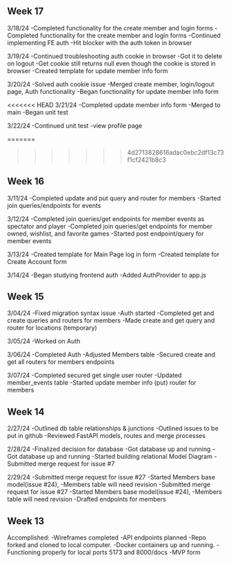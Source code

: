 ## Week 17
3/18/24
-Completed functionality for the create member and login forms
-Completed functionality for the create member and login forms
-Continued implementing FE auth
-Hit blocker with the auth token in browser

3/19/24
-Continued troubleshooting auth cookie in browser
-Got it to delete on logout 
-Get cookie still returns null even though the cookie is stored in browser
-Created template for update member info form

3/20/24
-Solved auth cookie issue
-Merged create member, login/logout page, Auth functionality 
-Began functionality for update member info form

<<<<<<< HEAD
3/21/24
-Completed update member info form
-Merged to main
-Began unit test

3/22/24
-Continued unit test
-view profile page

=======
>>>>>>> 4d2713828616adac0ebc2df13c73f1cf2421b8c3

## Week 16
3/11/24
-Completed update and put query and router for members
-Started join queries/endpoints for events

3/12/24
-Completed join queries/get endpoints for member events as spectator and player
-Completed join queries/get endpoints for member owned, wishlist, and favorite games
-Started post endpoint/query for member events

3/13/24
-Created template for Main Page log in form
-Created template for Create Account form

3/14/24
-Began studying frontend auth
-Added AuthProvider to app.js


## Week 15
3/04/24
-Fixed migration syntax issue
-Auth started
-Completed get and create queries and routers for members
-Made create and get query and router for locations (temporary)

3/05/24
-Worked on Auth

3/06/24
-Completed Auth
-Adjusted Members table
-Secured create and get all routers for members endpoints

3/07/24
-Completed secured get single user router
-Updated member_events table
-Started update member info (put) router for members


## Week 14
2/27/24
-Outlined db table relationships & junctions
-Outlined issues to be put in github
-Reviewed FastAPI models, routes and merge processes

2/28/24
-Finalized decision for database
-Got database up and running
-Got database up and running
-Started building relational Model Diagram
-Submitted merge request for issue #7


2/29/24
-Submitted merge request for issue #27
-Started Members base model(issue #24),
-Members table will need revision
-Submitted merge request for issue #27
-Started Members base model(issue #24),
-Members table will need revision
-Drafted endpoints for members

## Week 13
Accomplished:
-Wireframes completed
-API endpoints planned
-Repo forked and cloned to local computer.
-Docker containers up and running.
-Functioning properly for local ports 5173 and 8000/docs
-MVP form
